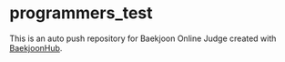 # programmers_test
This is an auto push repository for Baekjoon Online Judge created with [BaekjoonHub](https://github.com/BaekjoonHub/BaekjoonHub).

